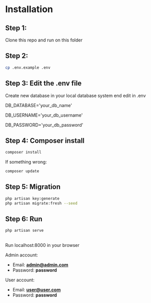 # Installation

## Step 1:

Clone this repo and run on this folder

## Step 2:

```bash
cp .env.example .env
```

## Step 3: Edit the .env file

Create new database in your local database system end edit in .env

DB_DATABASE='your_db_name'	

DB_USERNAME='your_db_username'

DB_PASSWORD='your_db_password' 


## Step 4: Composer install

```bash
composer install 
```

If something wrong:
```bash
composer update
```

## Step 5: Migration

```bash
php artisan key:generate
php artisan migrate:fresh --seed
```

## Step 6: Run
```bash
php artisan serve
```
##
Run localhost:8000 in your browser

Admin account: 
- Email: **admin@admin.com**
- Password: **password**

User account: 
- Email: **user@user.com**
- Password: **password**